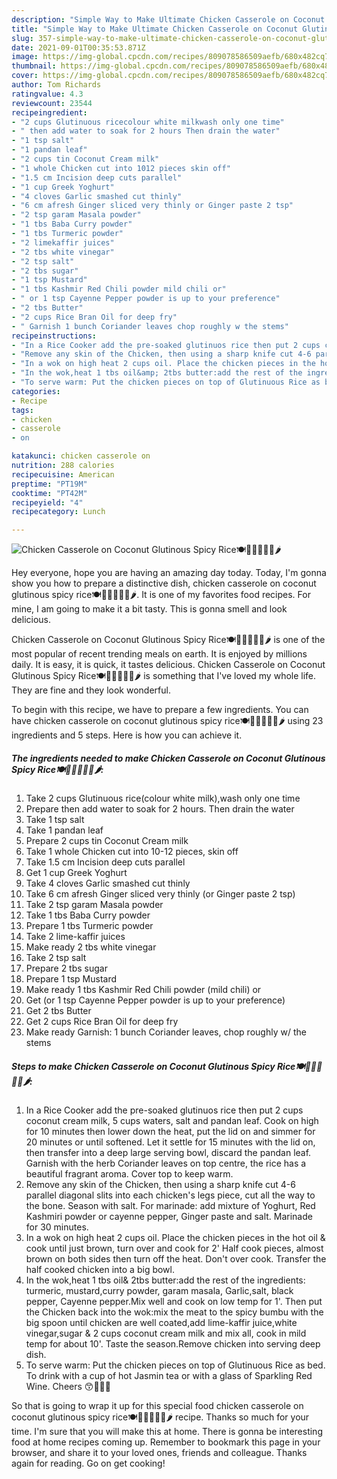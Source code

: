 ```yaml
---
description: "Simple Way to Make Ultimate Chicken Casserole on Coconut Glutinous Spicy Rice🍽🍾🍷🐣🍜🍋🌶"
title: "Simple Way to Make Ultimate Chicken Casserole on Coconut Glutinous Spicy Rice🍽🍾🍷🐣🍜🍋🌶"
slug: 357-simple-way-to-make-ultimate-chicken-casserole-on-coconut-glutinous-spicy-rice
date: 2021-09-01T00:35:53.871Z
image: https://img-global.cpcdn.com/recipes/809078586509aefb/680x482cq70/chicken-casserole-on-coconut-glutinous-spicy-rice-recipe-main-photo.jpg
thumbnail: https://img-global.cpcdn.com/recipes/809078586509aefb/680x482cq70/chicken-casserole-on-coconut-glutinous-spicy-rice-recipe-main-photo.jpg
cover: https://img-global.cpcdn.com/recipes/809078586509aefb/680x482cq70/chicken-casserole-on-coconut-glutinous-spicy-rice-recipe-main-photo.jpg
author: Tom Richards
ratingvalue: 4.3
reviewcount: 23544
recipeingredient:
- "2 cups Glutinuous ricecolour white milkwash only one time"
- " then add water to soak for 2 hours Then drain the water"
- "1 tsp salt"
- "1 pandan leaf"
- "2 cups tin Coconut Cream milk"
- "1 whole Chicken cut into 1012 pieces skin off"
- "1.5 cm Incision deep cuts parallel"
- "1 cup Greek Yoghurt"
- "4 cloves Garlic smashed cut thinly"
- "6 cm afresh Ginger sliced very thinly or Ginger paste 2 tsp"
- "2 tsp garam Masala powder"
- "1 tbs Baba Curry powder"
- "1 tbs Turmeric powder"
- "2 limekaffir juices"
- "2 tbs white vinegar"
- "2 tsp salt"
- "2 tbs sugar"
- "1 tsp Mustard"
- "1 tbs Kashmir Red Chili powder mild chili or"
- " or 1 tsp Cayenne Pepper powder is up to your preference"
- "2 tbs Butter"
- "2 cups Rice Bran Oil for deep fry"
- " Garnish 1 bunch Coriander leaves chop roughly w the stems"
recipeinstructions:
- "In a Rice Cooker add the pre-soaked glutinuos rice then put 2 cups coconut cream milk, 5 cups waters, salt and pandan leaf. Cook on high for 10 minutes then lower down the heat, put the lid on and simmer for 20 minutes or until softened. Let it settle for 15 minutes with the lid on, then transfer into a deep large serving bowl, discard the pandan leaf. Garnish with the herb Coriander leaves on top centre, the rice has a beautiful fragrant aroma. Cover top to keep warm."
- "Remove any skin of the Chicken, then using a sharp knife cut 4-6 parallel diagonal slits into each chicken&#39;s legs piece, cut all the way to the bone. Season with salt. For marinade: add mixture of Yoghurt, Red Kashmiri powder or cayenne pepper, Ginger paste and salt. Marinade for 30 minutes."
- "In a wok on high heat 2 cups oil. Place the chicken pieces in the hot oil &amp; cook until just brown, turn over and cook for 2&#39; Half cook pieces, almost brown on both sides then turn off the heat. Don&#39;t over cook. Transfer the half cooked chicken into a big bowl."
- "In the wok,heat 1 tbs oil&amp; 2tbs butter:add the rest of the ingredients: turmeric, mustard,curry powder, garam masala, Garlic,salt, black pepper, Cayenne pepper.Mix well and cook on low temp for 1&#39;. Then put the Chicken back into the wok:mix the meat to the spicy bumbu with the big spoon until chicken are well coated,add lime-kaffir juice,white vinegar,sugar &amp; 2 cups coconut cream milk and mix all, cook in mild temp for about 10&#39;. Taste the season.Remove chicken into serving deep dish."
- "To serve warm: Put the chicken pieces on top of Glutinuous Rice as bed. To drink with a cup of hot Jasmin tea or with a glass of Sparkling Red Wine. Cheers 😙🍲🎊🎈"
categories:
- Recipe
tags:
- chicken
- casserole
- on

katakunci: chicken casserole on 
nutrition: 288 calories
recipecuisine: American
preptime: "PT19M"
cooktime: "PT42M"
recipeyield: "4"
recipecategory: Lunch

---
```



![Chicken Casserole on Coconut Glutinous Spicy Rice🍽🍾🍷🐣🍜🍋🌶](https://img-global.cpcdn.com/recipes/809078586509aefb/680x482cq70/chicken-casserole-on-coconut-glutinous-spicy-rice-recipe-main-photo.jpg)

Hey everyone, hope you are having an amazing day today. Today, I'm gonna show you how to prepare a distinctive dish, chicken casserole on coconut glutinous spicy rice🍽🍾🍷🐣🍜🍋🌶. It is one of my favorites food recipes. For mine, I am going to make it a bit tasty. This is gonna smell and look delicious.

Chicken Casserole on Coconut Glutinous Spicy Rice🍽🍾🍷🐣🍜🍋🌶 is one of the most popular of recent trending meals on earth. It is enjoyed by millions daily. It is easy, it is quick, it tastes delicious. Chicken Casserole on Coconut Glutinous Spicy Rice🍽🍾🍷🐣🍜🍋🌶 is something that I've loved my whole life. They are fine and they look wonderful.




To begin with this recipe, we have to prepare a few ingredients. You can have chicken casserole on coconut glutinous spicy rice🍽🍾🍷🐣🍜🍋🌶 using 23 ingredients and 5 steps. Here is how you can achieve it.

<!--inarticleads1-->

##### The ingredients needed to make Chicken Casserole on Coconut Glutinous Spicy Rice🍽🍾🍷🐣🍜🍋🌶:

1. Take 2 cups Glutinuous rice(colour white milk),wash only one time
1. Prepare  then add water to soak for 2 hours. Then drain the water
1. Take 1 tsp salt
1. Take 1 pandan leaf
1. Prepare 2 cups tin Coconut Cream milk
1. Take 1 whole Chicken cut into 10-12 pieces, skin off
1. Take 1.5 cm Incision deep cuts parallel
1. Get 1 cup Greek Yoghurt
1. Take 4 cloves Garlic smashed cut thinly
1. Take 6 cm afresh Ginger sliced very thinly (or Ginger paste 2 tsp)
1. Take 2 tsp garam Masala powder
1. Take 1 tbs Baba Curry powder
1. Prepare 1 tbs Turmeric powder
1. Take 2 lime-kaffir juices
1. Make ready 2 tbs white vinegar
1. Take 2 tsp salt
1. Prepare 2 tbs sugar
1. Prepare 1 tsp Mustard
1. Make ready 1 tbs Kashmir Red Chili powder (mild chili) or
1. Get  (or 1 tsp Cayenne Pepper powder is up to your preference)
1. Get 2 tbs Butter
1. Get 2 cups Rice Bran Oil for deep fry
1. Make ready  Garnish: 1 bunch Coriander leaves, chop roughly w/ the stems




<!--inarticleads2-->

##### Steps to make Chicken Casserole on Coconut Glutinous Spicy Rice🍽🍾🍷🐣🍜🍋🌶:

1. In a Rice Cooker add the pre-soaked glutinuos rice then put 2 cups coconut cream milk, 5 cups waters, salt and pandan leaf. Cook on high for 10 minutes then lower down the heat, put the lid on and simmer for 20 minutes or until softened. Let it settle for 15 minutes with the lid on, then transfer into a deep large serving bowl, discard the pandan leaf. Garnish with the herb Coriander leaves on top centre, the rice has a beautiful fragrant aroma. Cover top to keep warm.
1. Remove any skin of the Chicken, then using a sharp knife cut 4-6 parallel diagonal slits into each chicken&#39;s legs piece, cut all the way to the bone. Season with salt. For marinade: add mixture of Yoghurt, Red Kashmiri powder or cayenne pepper, Ginger paste and salt. Marinade for 30 minutes.
1. In a wok on high heat 2 cups oil. Place the chicken pieces in the hot oil &amp; cook until just brown, turn over and cook for 2&#39; Half cook pieces, almost brown on both sides then turn off the heat. Don&#39;t over cook. Transfer the half cooked chicken into a big bowl.
1. In the wok,heat 1 tbs oil&amp; 2tbs butter:add the rest of the ingredients: turmeric, mustard,curry powder, garam masala, Garlic,salt, black pepper, Cayenne pepper.Mix well and cook on low temp for 1&#39;. Then put the Chicken back into the wok:mix the meat to the spicy bumbu with the big spoon until chicken are well coated,add lime-kaffir juice,white vinegar,sugar &amp; 2 cups coconut cream milk and mix all, cook in mild temp for about 10&#39;. Taste the season.Remove chicken into serving deep dish.
1. To serve warm: Put the chicken pieces on top of Glutinuous Rice as bed. To drink with a cup of hot Jasmin tea or with a glass of Sparkling Red Wine. Cheers 😙🍲🎊🎈




So that is going to wrap it up for this special food chicken casserole on coconut glutinous spicy rice🍽🍾🍷🐣🍜🍋🌶 recipe. Thanks so much for your time. I'm sure that you will make this at home. There is gonna be interesting food at home recipes coming up. Remember to bookmark this page in your browser, and share it to your loved ones, friends and colleague. Thanks again for reading. Go on get cooking!
